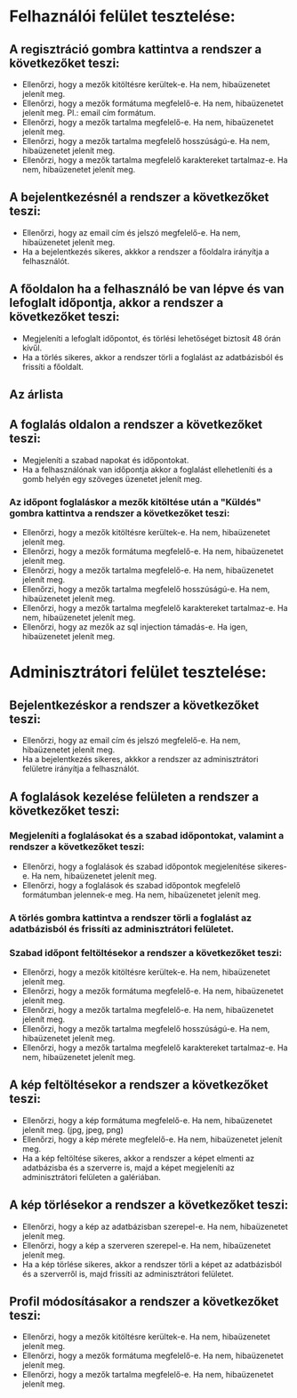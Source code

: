 # Felhaználói felület tesztelése:

## A regisztráció gombra kattintva a rendszer a következőket teszi:
- Ellenőrzi, hogy a mezők kitöltésre kerültek-e. Ha nem, hibaüzenetet jelenít meg.
- Ellenőrzi, hogy a mezők formátuma megfelelő-e. Ha nem, hibaüzenetet jelenít meg. Pl.: email cím formátum.
- Ellenőrzi, hogy a mezők tartalma megfelelő-e. Ha nem, hibaüzenetet jelenít meg.
- Ellenőrzi, hogy a mezők tartalma megfelelő hosszúságú-e. Ha nem, hibaüzenetet jelenít meg.
- Ellenőrzi, hogy a mezők tartalma megfelelő karaktereket tartalmaz-e. Ha nem, hibaüzenetet jelenít meg.

## A bejelentkezésnél a rendszer a következőket teszi:
- Ellenőrzi, hogy az email cím és jelszó megfelelő-e. Ha nem, hibaüzenetet jelenít meg.
- Ha a bejelentkezés sikeres, akkkor a rendszer a főoldalra irányítja a felhasználót.


## A főoldalon ha a felhasználó be van lépve és van lefoglalt időpontja, akkor a rendszer a következőket teszi:
- Megjeleníti a lefoglalt időpontot, és törlési lehetőséget biztosít 48 órán kívűl.
- Ha a törlés sikeres, akkor a rendszer törli a foglalást az adatbázisból és frissíti a főoldalt.

## Az árlista

## A foglalás oldalon a rendszer a következőket teszi:
- Megjeleníti a szabad napokat és időpontokat.
- Ha a felhasználónak van időpontja akkor a foglalást ellehetleníti és a gomb helyén egy szöveges üzenetet jelenít meg.
### Az időpont foglaláskor a mezők kitöltése után a "Küldés" gombra kattintva a rendszer a következőket teszi:
- Ellenőrzi, hogy a mezők kitöltésre kerültek-e. Ha nem, hibaüzenetet jelenít meg.
- Ellenőrzi, hogy a mezők formátuma megfelelő-e. Ha nem, hibaüzenetet jelenít meg.
- Ellenőrzi, hogy a mezők tartalma megfelelő-e. Ha nem, hibaüzenetet jelenít meg.
- Ellenőrzi, hogy a mezők tartalma megfelelő hosszúságú-e. Ha nem, hibaüzenetet jelenít meg.
- Ellenőrzi, hogy a mezők tartalma megfelelő karaktereket tartalmaz-e. Ha nem, hibaüzenetet jelenít meg.
- Ellenőrzi, hogy az mezők az sql injection támadás-e. Ha igen, hibaüzenetet jelenít meg.


# Adminisztrátori felület tesztelése:

## Bejelentkezéskor a rendszer a következőket teszi:
- Ellenőrzi, hogy az email cím és jelszó megfelelő-e. Ha nem, hibaüzenetet jelenít meg.
- Ha a bejelentkezés sikeres, akkkor a rendszer az adminisztrátori felületre irányítja a felhasználót.

## A foglalások kezelése felületen a rendszer a következőket teszi:
### Megjeleníti a foglalásokat és a szabad időpontokat, valamint a rendszer a következőket teszi:
  - Ellenőrzi, hogy a foglalások és szabad időpontok megjelenítése sikeres-e. Ha nem, hibaüzenetet jelenít meg.
  - Ellenőrzi, hogy a foglalások és szabad időpontok megfelelő formátumban jelennek-e meg. Ha nem, hibaüzenetet jelenít meg.

### A törlés gombra kattintva a rendszer törli a foglalást az adatbázisból és frissíti az adminisztrátori felületet.
### Szabad időpont feltöltésekor a rendszer a következőket teszi:
  - Ellenőrzi, hogy a mezők kitöltésre kerültek-e. Ha nem, hibaüzenetet jelenít meg.
  - Ellenőrzi, hogy a mezők formátuma megfelelő-e. Ha nem, hibaüzenetet jelenít meg.
  - Ellenőrzi, hogy a mezők tartalma megfelelő-e. Ha nem, hibaüzenetet jelenít meg.
  - Ellenőrzi, hogy a mezők tartalma megfelelő hosszúságú-e. Ha nem, hibaüzenetet jelenít meg.
  - Ellenőrzi, hogy a mezők tartalma megfelelő karaktereket tartalmaz-e. Ha nem, hibaüzenetet jelenít meg.

## A kép feltöltésekor a rendszer a következőket teszi:
- Ellenőrzi, hogy a kép formátuma megfelelő-e. Ha nem, hibaüzenetet jelenít meg. (jpg, jpeg, png)
- Ellenőrzi, hogy a kép mérete megfelelő-e. Ha nem, hibaüzenetet jelenít meg.
- Ha a kép feltöltése sikeres, akkor a rendszer a képet elmenti az adatbázisba és a szerverre is, majd a képet megjeleníti az adminisztrátori felületen a galériában.

## A kép törlésekor a rendszer a következőket teszi:
- Ellenőrzi, hogy a kép az adatbázisban szerepel-e. Ha nem, hibaüzenetet jelenít meg.
- Ellenőrzi, hogy a kép a szerveren szerepel-e. Ha nem, hibaüzenetet jelenít meg.
- Ha a kép törlése sikeres, akkor a rendszer törli a képet az adatbázisból és a szerverről is, majd frissíti az adminisztrátori felületet.

## Profil módosításakor a rendszer a következőket teszi:
- Ellenőrzi, hogy a mezők kitöltésre kerültek-e. Ha nem, hibaüzenetet jelenít meg.
- Ellenőrzi, hogy a mezők formátuma megfelelő-e. Ha nem, hibaüzenetet jelenít meg.
- Ellenőrzi, hogy a mezők tartalma megfelelő-e. Ha nem, hibaüzenetet jelenít meg.

